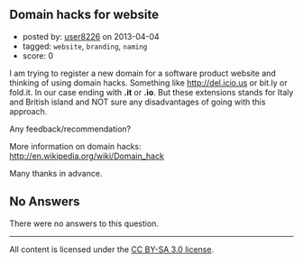 ## Domain hacks for website

- posted by: [user8226](https://stackexchange.com/users/-1/8226-user8226) on 2013-04-04
- tagged: `website`, `branding`, `naming`
- score: 0

I am trying to register a new domain for a software product website and thinking of using domain hacks. Something like http://del.icio.us or bit.ly or fold.it. In our case ending with **.it** or **.io**. But these extensions stands for Italy and British island and NOT sure any disadvantages of going with this approach.

Any feedback/recommendation?

More information on domain hacks:
http://en.wikipedia.org/wiki/Domain_hack

Many thanks in advance.

## No Answers

There were no answers to this question.


---

All content is licensed under the [CC BY-SA 3.0 license](https://creativecommons.org/licenses/by-sa/3.0/).
